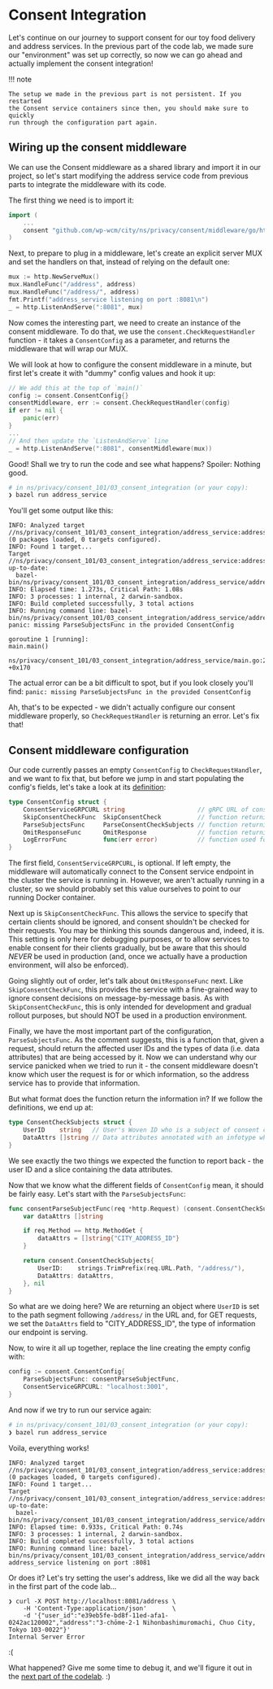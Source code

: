 # Consent Integration

[consent-config-definition]: https://github.com/wp-wcm/city/blob/dc5e03c78b622bafe434b28197057b3fe260577f/ns/privacy/consent/middleware/go/http/middleware.go#L31

Let's continue on our journey to support consent for our toy food delivery and
address services. In the previous part of the code lab, we made sure our
"environment" was set up correctly, so now we can go ahead and actually
implement the consent integration!

!!! note

    The setup we made in the previous part is not persistent. If you restarted
    the Consent service containers since then, you should make sure to quickly 
    run through the configuration part again.

## Wiring up the consent middleware

We can use the Consent middleware as a shared library and import it in our project,
so let's start modifying the address service code from previous parts to integrate
the middleware with its code.

The first thing we need is to import it:

```go
import (
    ...
    consent "github.com/wp-wcm/city/ns/privacy/consent/middleware/go/http"
)
```

Next, to prepare to plug in a middleware, let's create an explicit server MUX
and set the handlers on that, instead of relying on the default one:

```go
mux := http.NewServeMux()
mux.HandleFunc("/address", address)
mux.HandleFunc("/address/", address)
fmt.Printf("address_service listening on port :8081\n")
_ = http.ListenAndServe(":8081", mux)
```

Now comes the interesting part, we need to create an instance of the consent
middleware. To do that, we use the `consent.CheckRequestHandler` function - it
takes a `ConsentConfig` as a parameter, and returns the middleware that will
wrap our MUX.

We will look at how to configure the consent middleware in a minute, but first
let's create it with "dummy" config values and hook it up:

```go
// We add this at the top of `main()`
config := consent.ConsentConfig{}
consentMiddleware, err := consent.CheckRequestHandler(config)
if err != nil {
    panic(err)
}
...
// And then update the `ListenAndServe` line
_ = http.ListenAndServe(":8081", consentMiddleware(mux))
```

Good! Shall we try to run the code and see what happens? Spoiler: Nothing good.

```sh
# in ns/privacy/consent_101/03_consent_integration (or your copy):
❯ bazel run address_service
```

You'll get some output like this:

```
INFO: Analyzed target //ns/privacy/consent_101/03_consent_integration/address_service:address_service (0 packages loaded, 0 targets configured).
INFO: Found 1 target...
Target //ns/privacy/consent_101/03_consent_integration/address_service:address_service up-to-date:
  bazel-bin/ns/privacy/consent_101/03_consent_integration/address_service/address_service_/address_service
INFO: Elapsed time: 1.273s, Critical Path: 1.08s
INFO: 3 processes: 1 internal, 2 darwin-sandbox.
INFO: Build completed successfully, 3 total actions
INFO: Running command line: bazel-bin/ns/privacy/consent_101/03_consent_integration/address_service/address_service_/address_service
panic: missing ParseSubjectsFunc in the provided ConsentConfig

goroutine 1 [running]:
main.main()
        ns/privacy/consent_101/03_consent_integration/address_service/main.go:26 +0x170
```

The actual error can be a bit difficult to spot, but if you look closely you'll
find: `panic: missing ParseSubjectsFunc in the provided ConsentConfig`

Ah, that's to be expected - we didn't actually configure our consent middleware
properly, so `CheckRequestHandler` is returning an error. Let's fix that!

## Consent middleware configuration

Our code currently passes an empty `ConsentConfig` to `CheckRequestHandler`, and
we want to fix that, but before we jump in and start populating the config's
fields, let's take a look at its [definition][consent-config-definition]:

```go
type ConsentConfig struct {
    ConsentServiceGRPCURL string                    // gRPC URL of consent service (<host>:<port>)
    SkipConsentCheckFunc  SkipConsentCheck          // function returning decision if a consent check should be skipped for provided request
    ParseSubjectsFunc     ParseConsentCheckSubjects // function returning required for consent check data based on a provided request
    OmitResponseFunc      OmitResponse              // function returning decision if consent check result should be disregarded (forcing service handler to be called)
    LogErrorFunc          func(err error)           // function used for logging any failure during the consent check
}
```

The first field, `ConsentServiceGRPCURL`, is optional. If left empty, the middleware
will automatically connect to the Consent service endpoint in the cluster the service is
running in. However, we aren't actually running in a cluster, so we should
probably set this value ourselves to point to our running Docker container.

Next up is `SkipConsentCheckFunc`. This allows the service to specify that certain
clients should be ignored, and consent shouldn't be checked for their requests.
You may be thinking this sounds dangerous and, indeed, it is. This setting is
only here for debugging purposes, or to allow services to enable consent for
their clients gradually, but be aware that this should *NEVER* be used in
production (and, once we actually have a production environment, will also be
enforced).

Going slightly out of order, let's talk about `OmitResponseFunc` next.
Like `SkipConsentCheckFunc`, this provides the service with a
fine-grained way to ignore consent decisions on message-by-message basis. As with
`SkipConsentCheckFunc`, this is only intended for development and gradual rollout
purposes, but should NOT be used in a production environment.

Finally, we have the most important part of the configuration,
`ParseSubjectsFunc`. As the comment suggests, this is a function that, given a
request, should return the affected user IDs and the types of data (i.e. data
attributes) that are being accessed by it. Now we can understand why our service
panicked when we tried to run it - the consent middleware doesn't know which
user the request is for or which information, so the address service has to
provide that information.

But what format does the function return the information in? If we follow the
definitions, we end up at:

```go
type ConsentCheckSubjects struct {
	UserID    string   // User's Woven ID who is a subject of consent check in an undergoing request
	DataAttrs []string // Data attributes annotated with an infotype which is involved in an undergoing request
}
```

We see exactly the two things we expected the function to report back - the
user ID and a slice containing the data attributes.

Now that we know what the different fields of `ConsentConfig` mean, it should be
fairly easy. Let's start with the `ParseSubjectsFunc`:

```go
func consentParseSubjectFunc(req *http.Request) (consent.ConsentCheckSubjects, error) {
	var dataAttrs []string

	if req.Method == http.MethodGet {
		dataAttrs = []string{"CITY_ADDRESS_ID"}
	}

	return consent.ConsentCheckSubjects{
		UserID:    strings.TrimPrefix(req.URL.Path, "/address/"),
		DataAttrs: dataAttrs,
	}, nil
}
```

So what are we doing here? We are returning an object where `UserID` is set to
the path segment following `/address/` in the URL and, for GET requests, we set
the `DataAttrs` field to "CITY_ADDRESS_ID", the type of information our endpoint
is serving.

Now, to wire it all up together, replace the line creating the empty config
with:

```go
config := consent.ConsentConfig{
    ParseSubjectsFunc: consentParseSubjectFunc,
    ConsentServiceGRPCURL: "localhost:3001",
}
```

And now if we try to run our service again:

```sh
# in ns/privacy/consent_101/03_consent_integration (or your copy):
❯ bazel run address_service
```

Voila, everything works!

```
INFO: Analyzed target //ns/privacy/consent_101/03_consent_integration/address_service:address_service (0 packages loaded, 0 targets configured).
INFO: Found 1 target...
Target //ns/privacy/consent_101/03_consent_integration/address_service:address_service up-to-date:
  bazel-bin/ns/privacy/consent_101/03_consent_integration/address_service/address_service_/address_service
INFO: Elapsed time: 0.933s, Critical Path: 0.74s
INFO: 3 processes: 1 internal, 2 darwin-sandbox.
INFO: Build completed successfully, 3 total actions
INFO: Running command line: bazel-bin/ns/privacy/consent_101/03_consent_integration/address_service/address_service_/address_service
address_service listening on port :8081
```

Or does it? Let's try setting the user's address, like we did all the way back
in the first part of the code lab...

```
❯ curl -X POST http://localhost:8081/address \
    -H 'Content-Type:application/json'       \
    -d '{"user_id":"e39eb5fe-bd8f-11ed-afa1-0242ac120002","address":"3-chōme-2-1 Nihonbashimuromachi, Chuo City, Tokyo 103-0022"}'
Internal Server Error
```

:(

What happened? Give me some time to debug it, and we'll figure it out in the
[next part of the codelab](04_xfcc_whats_that.md). :)
